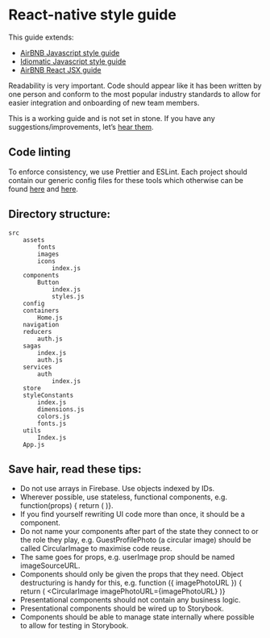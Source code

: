 # React-native style guide

This guide extends:

* [AirBNB Javascript style guide](https://github.com/airbnb/javascript)
* [Idiomatic Javascript style guide](https://github.com/rwaldron/idiomatic.js/)
* [AirBNB React JSX guide](https://github.com/airbnb/javascript/tree/master/react)

Readability is very important. Code should appear like it has been written by one person and conform to the most popular industry standards to allow for easier integration and onboarding of new team members.

This is a working guide and is not set in stone. If you have any suggestions/improvements, let’s [hear them](mailto:shaun@aux.co.za).

## Code linting

To enforce consistency, we use Prettier and ESLint. Each project should contain our generic config files for these tools which otherwise can be found [here](../prettierrc) and [here](./eslintrc.json).

## Directory structure:

```
src
	assets
		fonts
		images
		icons
			index.js
	components
		Button
			index.js
			styles.js
    config
	containers
		Home.js
    navigation
	reducers
		auth.js
	sagas
		index.js
		auth.js
	services
		auth
			index.js
    store
    styleConstants
		index.js
		dimensions.js
		colors.js
		fonts.js
	utils
		Index.js
	App.js
```

## Save hair, read these tips:

* Do not use arrays in Firebase. Use objects indexed by IDs.
* Wherever possible, use stateless, functional components, e.g. function(props) { return ( <Thing /> )}.
* If you find yourself rewriting UI code more than once, it should be a component.
* Do not name your components after part of the state they connect to or the role they play, e.g. GuestProfilePhoto (a circular image) should be called CircularImage to maximise code reuse.
* The same goes for props, e.g. userImage prop should be named imageSourceURL.
* Components should only be given the props that they need. Object destructuring is handy for this, e.g. function ({ imagePhotoURL }) { return ( <CircularImage imagePhotoURL={imagePhotoURL} )}
* Presentational components should not contain any business logic.
* Presentational components should be wired up to Storybook.
* Components should be able to manage state internally where possible to allow for testing in Storybook.
